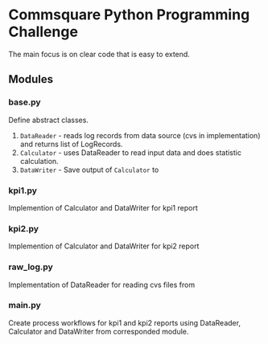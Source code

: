 # Commsquare Python Programming Challenge


The main focus is on clear code that is easy to extend.


## Modules

### base.py 


Define abstract classes.

1. `DataReader` - reads log records from data source (cvs in implementation) and returns list of LogRecords.
2. `Calculator` - uses DataReader to read input data and does statistic calculation.
3. `DataWriter` - Save output of `Calculator` to 


### kpi1.py

Implemention of Calculator and DataWriter for kpi1 report

### kpi2.py

Implemention of Calculator and DataWriter for kpi2 report


### raw_log.py

Implementation of DataReader for reading cvs files from


### main.py

Create process workflows for kpi1 and kpi2 reports using DataReader, Calculator and DataWriter from corresponded module.
